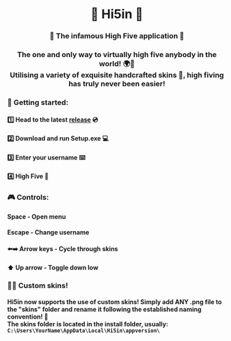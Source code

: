 <h1 align="center">🙏 Hi5in 🙏</h1>
<h3 align="center">🎉 The infamous High Five application 🎉</h3>

<h3 align="center">The one and only way to virtually high five anybody in the world! 🌍🙏<br>Utilising a variety of exquisite handcrafted skins 🎨, high fiving has truly never been easier!</h3>

<h3 align="left">🚀 Getting started:</h3>
<h4 align="left">1️⃣ Head to the latest <a href="https://github.com/jimberss/High-5/releases/" target="_blank">release</a> 💿</h4>
<h4 align="left">2️⃣ Download and run Setup.exe 💻</h4>
<h4 align="left">3️⃣ Enter your username ⌨️</h4>
<h4 align="left">4️⃣ High Five 🙏</h4>

<h3 align="left">🎮 Controls:</h3>
<h4 align="left">Space - Open menu</h4>
<h4 align="left">Escape - Change username</h4>
<h4 align="left">⬅️➡️ Arrow keys - Cycle through skins</h4>
<h4 align="left">⬆️ Up arrow - Toggle down low </h4>

<h3 align="left">🧑‍🎨 Custom skins!</h3>
<h4 align="left">Hi5in now supports the use of custom skins! Simply add ANY .png file to the "skins" folder and rename it following the established naming convention! 📁<br>The skins folder is located in the install folder, usually:<br><code>C:\Users\YourName\AppData\Local\Hi5in\appversion\</code></h4>

